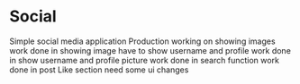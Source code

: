 # Social
Simple social media application
Production
working on showing images
work done in showing image have to show username and profile
work done in show username and profile picture
work done in search function
work done in post Like section need some ui changes
